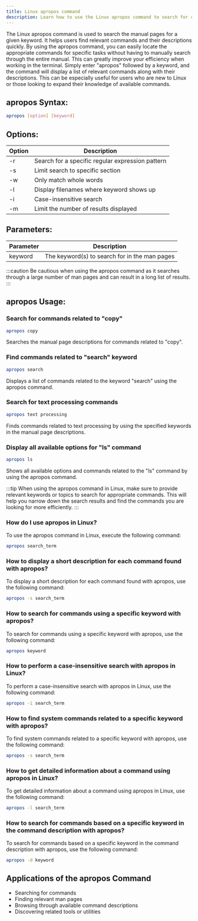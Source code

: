 ```yaml
---
title: Linux apropos command
description: Learn how to use the Linux apropos command to search for commands and their descriptions in the terminal efficiently.
---
```


The Linux apropos command is used to search the manual pages for a given keyword. It helps users find relevant commands and their descriptions quickly. By using the apropos command, you can easily locate the appropriate commands for specific tasks without having to manually search through the entire manual. This can greatly improve your efficiency when working in the terminal. Simply enter "apropos" followed by a keyword, and the command will display a list of relevant commands along with their descriptions. This can be especially useful for users who are new to Linux or those looking to expand their knowledge of available commands.

## apropos Syntax:
```bash
apropos [option] [keyword]
```

## Options:
| Option     | Description                       |
|------------|-----------------------------------|
| -r         | Search for a specific regular expression pattern       |
| -s         | Limit search to specific section  |
| -w         | Only match whole words           |
| -l         | Display filenames where keyword shows up  |
| -i         | Case-insensitive search           |
| -m         | Limit the number of results displayed |

## Parameters:
| Parameter  | Description                       |
|------------|-----------------------------------|
| keyword    | The keyword(s) to search for in the man pages        |

:::caution
Be cautious when using the apropos command as it searches through a large number of man pages and can result in a long list of results.
:::
## apropos Usage:
### Search for commands related to "copy"
```bash
apropos copy
```
Searches the manual page descriptions for commands related to "copy".

### Find commands related to "search" keyword
```bash
apropos search
```
Displays a list of commands related to the keyword "search" using the apropos command.

### Search for text processing commands
```bash
apropos text processing
```
Finds commands related to text processing by using the specified keywords in the manual page descriptions.

### Display all available options for "ls" command
```bash
apropos ls
```
Shows all available options and commands related to the "ls" command by using the apropos command. 


:::tip
When using the apropos command in Linux, make sure to provide relevant keywords or topics to search for appropriate commands. This will help you narrow down the search results and find the commands you are looking for more efficiently.
:::

### How do I use apropos in Linux?
To use the apropos command in Linux, execute the following command:
```bash
apropos search_term
```

### How to display a short description for each command found with apropos?
To display a short description for each command found with apropos, use the following command:
```bash
apropos -s search_term
```

### How to search for commands using a specific keyword with apropos?
To search for commands using a specific keyword with apropos, use the following command:
```bash
apropos keyword
```

### How to perform a case-insensitive search with apropos in Linux?
To perform a case-insensitive search with apropos in Linux, use the following command:
```bash
apropos -i search_term
```

### How to find system commands related to a specific keyword with apropos?
To find system commands related to a specific keyword with apropos, use the following command:
```bash
apropos -s search_term
```

### How to get detailed information about a command using apropos in Linux?
To get detailed information about a command using apropos in Linux, use the following command:
```bash
apropos -l search_term
```

### How to search for commands based on a specific keyword in the command description with apropos?
To search for commands based on a specific keyword in the command description with apropos, use the following command:
```bash
apropos -d keyword
```

## Applications of the apropos Command

- Searching for commands
- Finding relevant man pages
- Browsing through available command descriptions
- Discovering related tools or utilities